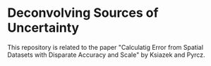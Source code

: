 # Deconvolving Sources of Uncertainty

This repository is related to the paper "Calculatig Error from Spatial Datasets with Disparate Accuracy and Scale" by Ksiazek and Pyrcz.
